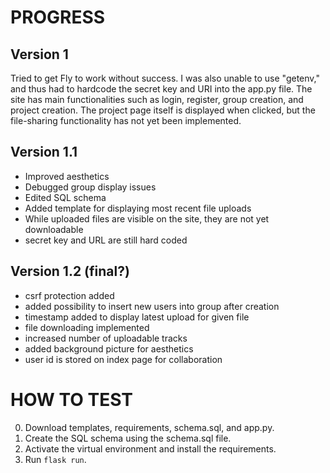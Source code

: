 # PROGRESS

## Version 1

Tried to get Fly to work without success.
I was also unable to use "getenv," and thus had to hardcode the secret key and URI into the app.py file.
The site has main functionalities such as login, register, group creation, and project creation.
The project page itself is displayed when clicked, but the file-sharing functionality has not yet been implemented.

## Version 1.1

- Improved aesthetics
- Debugged group display issues
- Edited SQL schema
- Added template for displaying most recent file uploads
- While uploaded files are visible on the site, they are not yet downloadable
- secret key and URL are still hard coded

## Version 1.2 (final?)

- csrf protection added
- added possibility to insert new users into group after creation
- timestamp added to display latest upload for given file
- file downloading implemented
- increased number of uploadable tracks
- added background picture for aesthetics
- user id is stored on index page for collaboration


# HOW TO TEST

0. Download templates, requirements, schema.sql, and app.py.
1. Create the SQL schema using the schema.sql file.
2. Activate the virtual environment and install the requirements.
3. Run `flask run`.




